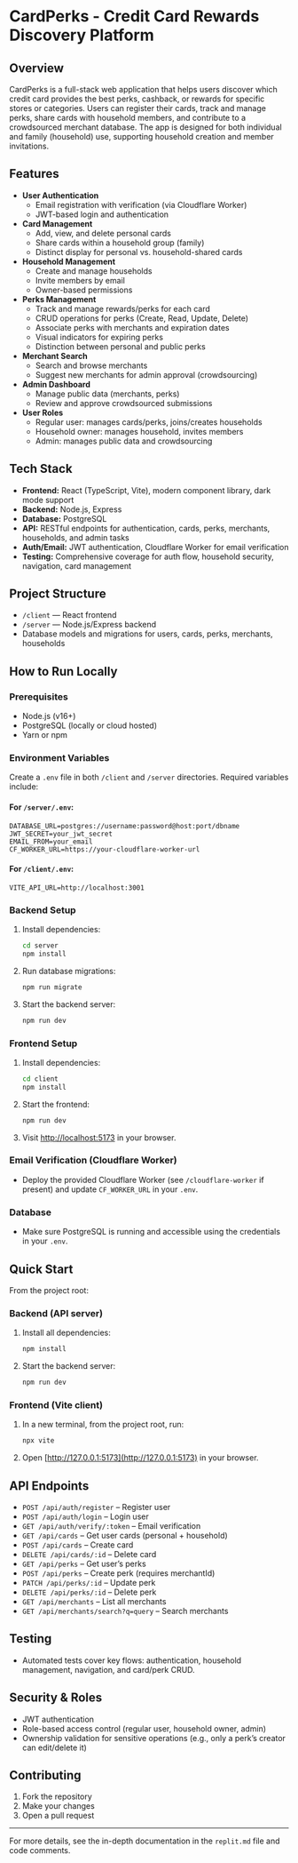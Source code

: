 # CardPerks - Credit Card Rewards Discovery Platform

## Overview

CardPerks is a full-stack web application that helps users discover which credit card provides the best perks, cashback, or rewards for specific stores or categories. Users can register their cards, track and manage perks, share cards with household members, and contribute to a crowdsourced merchant database. The app is designed for both individual and family (household) use, supporting household creation and member invitations.

## Features

- **User Authentication**
  - Email registration with verification (via Cloudflare Worker)
  - JWT-based login and authentication
- **Card Management**
  - Add, view, and delete personal cards
  - Share cards within a household group (family)
  - Distinct display for personal vs. household-shared cards
- **Household Management**
  - Create and manage households
  - Invite members by email
  - Owner-based permissions
- **Perks Management**
  - Track and manage rewards/perks for each card
  - CRUD operations for perks (Create, Read, Update, Delete)
  - Associate perks with merchants and expiration dates
  - Visual indicators for expiring perks
  - Distinction between personal and public perks
- **Merchant Search**
  - Search and browse merchants
  - Suggest new merchants for admin approval (crowdsourcing)
- **Admin Dashboard**
  - Manage public data (merchants, perks)
  - Review and approve crowdsourced submissions
- **User Roles**
  - Regular user: manages cards/perks, joins/creates households
  - Household owner: manages household, invites members
  - Admin: manages public data and crowdsourcing

## Tech Stack

- **Frontend:** React (TypeScript, Vite), modern component library, dark mode support
- **Backend:** Node.js, Express
- **Database:** PostgreSQL
- **API:** RESTful endpoints for authentication, cards, perks, merchants, households, and admin tasks
- **Auth/Email:** JWT authentication, Cloudflare Worker for email verification
- **Testing:** Comprehensive coverage for auth flow, household security, navigation, card management

## Project Structure

- `/client` — React frontend
- `/server` — Node.js/Express backend
- Database models and migrations for users, cards, perks, merchants, households

## How to Run Locally

### Prerequisites

- Node.js (v16+)
- PostgreSQL (locally or cloud hosted)
- Yarn or npm

### Environment Variables

Create a `.env` file in both `/client` and `/server` directories. Required variables include:

#### For `/server/.env`:
```
DATABASE_URL=postgres://username:password@host:port/dbname
JWT_SECRET=your_jwt_secret
EMAIL_FROM=your_email
CF_WORKER_URL=https://your-cloudflare-worker-url
```

#### For `/client/.env`:
```
VITE_API_URL=http://localhost:3001
```

### Backend Setup

1. Install dependencies:
    ```bash
    cd server
    npm install
    ```
2. Run database migrations:
    ```bash
    npm run migrate
    ```
3. Start the backend server:
    ```bash
    npm run dev
    ```

### Frontend Setup

1. Install dependencies:
    ```bash
    cd client
    npm install
    ```
2. Start the frontend:
    ```bash
    npm run dev
    ```
3. Visit [http://localhost:5173](http://localhost:5173) in your browser.

### Email Verification (Cloudflare Worker)

- Deploy the provided Cloudflare Worker (see `/cloudflare-worker` if present) and update `CF_WORKER_URL` in your `.env`.

### Database

- Make sure PostgreSQL is running and accessible using the credentials in your `.env`.

## Quick Start

From the project root:

### Backend (API server)

1. Install all dependencies:
    ```bash
    npm install
    ```
2. Start the backend server:
    ```bash
    npm run dev
    ```

### Frontend (Vite client)

1. In a new terminal, from the project root, run:
    ```bash
    npx vite
    ```
2. Open [http://127.0.0.1:5173](http://127.0.0.1:5173) in your browser.

## API Endpoints

- `POST /api/auth/register` – Register user
- `POST /api/auth/login` – Login user
- `GET /api/auth/verify/:token` – Email verification
- `GET /api/cards` – Get user cards (personal + household)
- `POST /api/cards` – Create card
- `DELETE /api/cards/:id` – Delete card
- `GET /api/perks` – Get user’s perks
- `POST /api/perks` – Create perk (requires merchantId)
- `PATCH /api/perks/:id` – Update perk
- `DELETE /api/perks/:id` – Delete perk
- `GET /api/merchants` – List all merchants
- `GET /api/merchants/search?q=query` – Search merchants

## Testing

- Automated tests cover key flows: authentication, household management, navigation, and card/perk CRUD.

## Security & Roles

- JWT authentication
- Role-based access control (regular user, household owner, admin)
- Ownership validation for sensitive operations (e.g., only a perk’s creator can edit/delete it)

## Contributing

1. Fork the repository
2. Make your changes
3. Open a pull request

---

For more details, see the in-depth documentation in the `replit.md` file and code comments.
